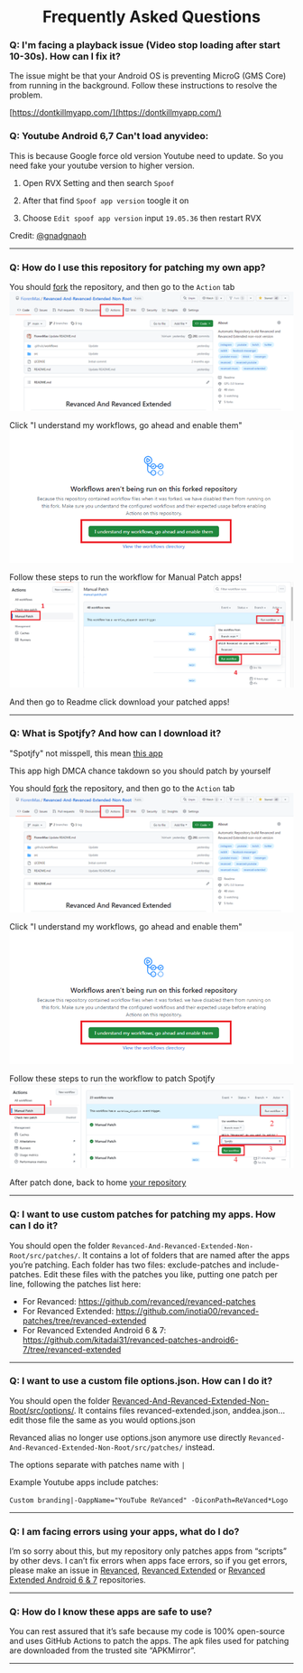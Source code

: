 <h1 align="center">
  <br>
      Frequently Asked Questions
  <br>
</h1>

### Q: I'm facing a playback issue (Video stop loading after start 10-30s). How can I fix it?

The issue might be that your Android OS is preventing MicroG (GMS Core) from running in the background. Follow these instructions to resolve the problem.

[https://dontkillmyapp.com/](https://dontkillmyapp.com/)

### Q: Youtube Android 6,7 Can't load anyvideo:

This is because Google force old version Youtube need to update. So you need fake your youtube version to higher version.

1. Open RVX Setting and then search `Spoof`

2. After that find `Spoof app version` toogle it on

3. Choose `Edit spoof app version` input `19.05.36` then restart RVX

Credit: [@gnadgnaoh](https://github.com/gnadgnaoh/)

---

### Q: How do I use this repository for patching my own app?

You should [fork](https://github.com/FiorenMas/Revanced-And-Revanced-Extended-Non-Root/fork) the repository, and then go to the `Action` tab
![Click Action](../docs/image/FAQ/patching-app-1.png)

Click "I understand my workflows, go ahead and enable them"
![Click "I understand my workflows, go ahead and enable them"](../docs/image/FAQ/patching-app-2.png)

Follow these steps to run the workflow for Manual Patch apps!
![](../docs/image/FAQ/patching-app-3.png)

And then go to Readme click download your patched apps!

---

### Q: What is Spotjfy? And how can I download it?

"Spotjfy" not misspell, this mean [this app](https://www.google.com/search?q=Spotjfy)

This app high DMCA chance takdown so you should patch by yourself

You should [fork](https://github.com/FiorenMas/Revanced-And-Revanced-Extended-Non-Root/fork) the repository, and then go to the `Action` tab
![Click Action](../docs/image/FAQ/patching-app-1.png)

Click "I understand my workflows, go ahead and enable them"
![Click "I understand my workflows, go ahead and enable them"](../docs/image/FAQ/patching-app-2.png)

Follow these steps to run the workflow to patch Spotjfy
![](../docs/image/FAQ/patching-app-4.png)

After patch done, back to home [your repository](../README.md#spotjfy)

---

### Q: I want to use custom patches for patching my apps. How can I do it?

You should open the folder `Revanced-And-Revanced-Extended-Non-Root/src/patches/`. It contains a lot of folders that are named after the apps you’re patching. Each folder has two files: exclude-patches and include-patches. Edit these files with the patches you like, putting one patch per line, following the patches list here:

* For Revanced: https://github.com/revanced/revanced-patches
* For Revanced Extended: https://github.com/inotia00/revanced-patches/tree/revanced-extended
* For Revanced Extended Android 6 & 7: https://github.com/kitadai31/revanced-patches-android6-7/tree/revanced-extended

---

### Q: I want to use a custom file options.json. How can I do it?

You should open the folder [Revanced-And-Revanced-Extended-Non-Root/src/options/](../src/options). It contains files revanced-extended.json, anddea.json... edit those file the same as you would options.json

Revanced alias no longer use options.json anymore use directly `Revanced-And-Revanced-Extended-Non-Root/src/patches/` instead.

The options separate with patches name with `|`

Example Youtube apps include patches:

`Custom branding|-OappName="YouTube ReVanced" -OiconPath=ReVanced*Logo`

---

### Q: I am facing errors using your apps, what do I do?

I’m so sorry about this, but my repository only patches apps from “scripts” by other devs. I can’t fix errors when apps face errors, so if you get errors, please make an issue in [Revanced](https://github.com/revanced/revanced-patches), [Revanced Extended](https://github.com/inotia00/revanced-patches/tree/revanced-extended) or [Revanced Extended Android 6 & 7](https://github.com/kitadai31/revanced-patches-android6-7/tree/revanced-extended) repositories.

---

### Q: How do I know these apps are safe to use?

You can rest assured that it’s safe because my code is 100% open-source and uses GitHub Actions to patch the apps. The apk files used for patching are downloaded from the trusted site “APKMirror”.

----
